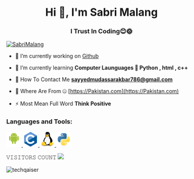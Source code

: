 <h1 align="center">Hi 👋, I'm Sabri Malang</h1>
<h3 align="center">I Trust In Coding😊🌞</h3>

<p align="left"> <a href="https://github.com/ryo-ma/github-profile-trophy"><img src="https://github-profile-trophy.vercel.app/?username=SabriMalang" alt="SabriMalang" /></a> </p>

- 🔭 I’m currently working on [Github](https://github.com/SabriMalang)

- 🌱 I’m currently learning **Computer Launguages 🤖 Python , html , c++**

- 📨 How To Contact Me **sayyedmudassarakbar786@gmail.com**

- 📄 Where Are From 🤐 [https://Pakistan.com](https://Pakistan.com)

- ⚡ Most Mean Full Word **Think Positive**


<h3 align="left">Languages and Tools:</h3>
<p align="left"> <a href="https://developer.android.com" target="_blank"> <img src="https://raw.githubusercontent.com/devicons/devicon/master/icons/android/android-original-wordmark.svg" alt="android" width="40" height="40"/> </a> <a href="https://www.cprogramming.com/" target="_blank"> <img src="https://raw.githubusercontent.com/devicons/devicon/master/icons/c/c-original.svg" alt="c" width="40" height="40"/> </a> <a href="https://www.linux.org/" target="_blank"> <img src="https://raw.githubusercontent.com/devicons/devicon/master/icons/linux/linux-original.svg" alt="linux" width="40" height="40"/> </a> <a href="https://www.python.org" target="_blank"> <img src="https://raw.githubusercontent.com/devicons/devicon/master/icons/python/python-original.svg" alt="python" width="40" height="40"/> </a> </p>


𝚅𝙸𝚂𝙸𝚃𝙾𝚁𝚂 𝙲𝙾𝚄𝙽𝚃
 <img src="https://profile-counter.glitch.me/SabriMalang/count.svg" />
</p>

<p><img align="center" src="https://github-readme-stats.vercel.app/api/top-langs?username=techqaiser&show_icons=true&locale=en&layout=compact" alt="techqaiser" /></p>
